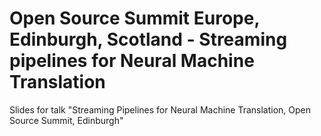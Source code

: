 # Open Source Summit Europe, Edinburgh, Scotland - Streaming pipelines for Neural Machine Translation
Slides for talk "Streaming Pipelines for Neural Machine Translation, Open Source Summit, Edinburgh"

